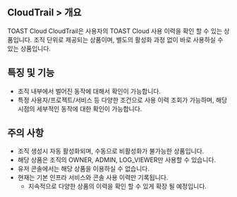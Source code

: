 ## CloudTrail > 개요

TOAST Cloud CloudTrail은 사용자의 TOAST Cloud 사용 이력을 확인 할 수 있는 상품입니다.
조직 단위로 제공되는 상품이며, 별도의 활성화 과정 없이 바로 사용하실 수 있는 상품입니다.

## 특징 및 기능
* 조직 내부에서 벌어진 동작에 대해서 확인이 가능합니다.
* 특정 사용자/프로젝트/서비스 등 다양한 조건으로 사용 이력 조회가 가능하며, 해당 시점의 세부적인 동작에 대한 확인이 가능합니다.

## 주의 사항
* 조직 생성시 자동 활성화되며, 수동으로 비활성화가 불가능한 상품입니다.
* 해당 상품은 조직의 OWNER, ADMIN, LOG_VIEWER만 사용할 수 있습니다.
* 유저 콘솔에서는 해당 상품을 이용하실 수 없습니다.
* 현재는 기본 인프라 서비스와 콘솔 사용 이력만 기록됩니다.
  * 지속적으로 다양한 상품의 이력을 확인 할 수 있게 확장 될 예정입니다.